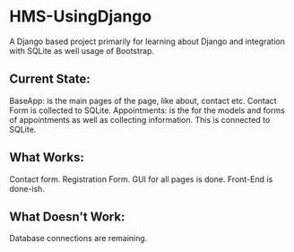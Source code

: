 # HMS-UsingDjango
A Django based project primarily for learning about Django and integration with SQLite as well usage of Bootstrap.

## Current State:
BaseApp: is the main pages of the page, like about, contact etc. Contact Form is collected to SQLite.
Appointments: is the for the models and forms of appointments as well as collecting information. This is connected to SQLite.

## What Works:
Contact form. Registration Form. GUI for all pages is done. Front-End is done-ish.

## What Doesn't Work:
Database connections are remaining.
